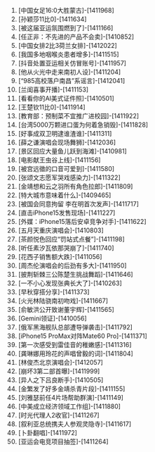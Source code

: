 
1. [中国女足16:0大胜蒙古]-[1411968]
1. [孙颖莎11比0]-[1411634]
1. [被这届亚运氛围燃到了]-[1411166]
1. [任正非：不先进的产品不会卖]-[1410852]
1. [中国女排2比3荷兰女排]-[1412022]
1. [我国多地咽喉炎患者增多]-[1411515]
1. [抖音处置亚运相关仿冒账号]-[1411957]
1. [他从火光中走来南初人设]-[1411204]
1. [“985高校落户南昌”系谣言]-[1412041]
1. [兰闺喜事开播]-[1411153]
1. [看看你的AI美式证件照]-[1410501]
1. [王楚钦11比0]-[1411914]
1. [教育部：预制菜不宜推广进校园]-[1411922]
1. [台湾5000万颗进口蛋为何着急销毁]-[1411828]
1. [好事成双卫明逮谁渣谁]-[1411311]
1. [薛之谦演唱会现场舞狮]-[1412036]
1. [景区回应大量鱼儿跃到海滩]-[1410981]
1. [电影献王虫谷上线]-[1411156]
1. [被宫远徵的口音可爱到]-[1411580]
1. [张颂文志愿军哭戏感染力]-[1411322]
1. [金靖想和云之羽所有角色拉郎]-[1411809]
1. [特大城市意味着什么]-[1409465]
1. [被国会同意拘留 李在明首次发声]-[1411717]
1. [直击iPhone15发售现场]-[1411227]
1. [外媒：iPhone15落后安卓竞争对手]-[1411622]
1. [五月天重庆演唱会]-[1410803]
1. [茶颜悦色回应“罚站式点餐”]-[1411198]
1. [听任素汐瓦依那哭崩了]-[1411740]
1. [花西子销售额大跌]-[1411056]
1. [周杰伦演唱会的后劲有多大]-[1411950]
1. [披荆斩棘三公陈楚生挑战舞蹈]-[1411646]
1. [一不小心发现张典长大了]-[1410263]
1. [早秋穿搭分享]-[1411373]
1. [火光林陆骁南初吻戏]-[1411667]
1. [俞敏洪公开致谢董宇辉]-[1411565]
1. [Gemini领证]-[1410056]
1. [俄军黑海舰队总部遭导弹袭击]-[1411792]
1. [iPhone15 ProMax对阵Mate60 Pro]-[1411371]
1. [第一次感受到雷佳音的稚嫩感]-[1411316]
1. [龚琳娜用玲花的声唱曾毅的词]-[1411804]
1. [林俊杰北京演唱会]-[1412057]
1. [崩坏3第二部首曝]-[1411999]
1. [异人之下吕良断手]-[1410505]
1. [金繁发了好多金靖杀青片段]-[1411155]
1. [刘雅瑟前任4片场帮助群演]-[1411149]
1. [中美成立经济领域工作组]-[1411880]
1. [时光代理人2收官]-[1411267]
1. [叙利亚总统携夫人参观灵隐寺]-[1411617]
1. [卜卦翻唱]-[1411972]
1. [亚运会电竞项目抽签]-[1411264]